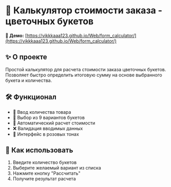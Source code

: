# 💐 Калькулятор стоимости заказа - цветочных букетов

**🔗 Демо:** [https://vikkkaaa123.github.io/Web/form_calculator/](https://vikkkaaa123.github.io/Web/form_calculator/)


## ✨ О проекте

Простой калькулятор для расчета стоимости заказа цветочных букетов. Позволяет быстро определить итоговую сумму на основе выбранного букета и количества.

## 🛠 Функционал

- 📝 Ввод количества товара
- 🌹 Выбор из 9 вариантов букетов
- 🧮 Автоматический расчет стоимости
- ❌ Валидация вводимых данных
- 💖 Интерфейс в розовых тонах

## 🚀 Как использовать

1. Введите количество букетов
2. Выберите желаемый вариант из списка
3. Нажмите кнопку "Рассчитать"
4. Получите результат расчета
